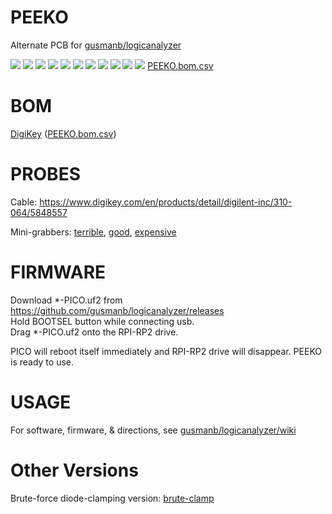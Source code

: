 # PEEKO

Alternate PCB for [gusmanb/logicanalyzer](https://github.com/gusmanb/logicanalyzer)

![](0.jpg)
![](1.jpg)
![](2.jpg)
![](3.jpg)
![](4.jpg)
![](PCB/out/PEEKO.jpg)
![](PCB/out/PEEKO.side.jpg)
![](HOUSING/out/PEEKO_housing.png)
![](PCB/out/PEEKO.top.jpg)
![](PCB/out/PEEKO.bottom.jpg)
![](PCB/out/PEEKO.svg)
[PEEKO.bom.csv](PCB/out/PEEKO.bom.csv)

# BOM

[DigiKey](https://www.digikey.com/short/h755hpzf)  ([PEEKO.bom.csv](PCB/out/PEEKO.bom.csv))

<!--
Alternate parts for chain:  
[header molex 2-pin male r/a](https://www.digikey.com/en/products/detail/molex/1718574002/5116867)  
[cable molex 2-pin female-female 150mm](https://www.digikey.com/en/products/detail/molex/2177961021/14637993)  
TODO:  
* Zigzag pico pin holes  
  so pico can be installed removable with only male pins soldered to the pico  
  this elevates the pico by the same amount as the molex pin headers over the plain pin headers (2.54mm)  
* Version of enclosure with 2.54mm taller walls  
* Lid to close up the enclosure, with opening for heat sink for overclocked pico2
* Printable legend for the input pins
-->

# PROBES

Cable: https://www.digikey.com/en/products/detail/digilent-inc/310-064/5848557

Mini-grabbers: [terrible](https://www.amazon.com/dp/B07BCZSNGS), [good](https://amazon.com/dp/B09TPBS7YF/147-7256223-7410705), [expensive](https://www.amazon.com/dp/B00R3R7IVC)

# FIRMWARE

Download *-PICO.uf2 from https://github.com/gusmanb/logicanalyzer/releases  
Hold BOOTSEL button while connecting usb.  
Drag *-PICO.uf2 onto the RPI-RP2 drive.

PICO will reboot itself immediately and RPI-RP2 drive will disappear. PEEKO is ready to use.

# USAGE

For software, firmware, & directions, see [gusmanb/logicanalyzer/wiki](https://github.com/gusmanb/logicanalyzer/wiki)

# Other Versions

Brute-force diode-clamping version: [brute-clamp](brute-clamp.md)
